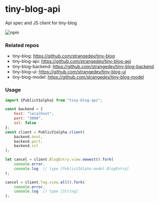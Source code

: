 # tiny-blog-api

Api spec and JS client for tiny-blog

![npm](https://img.shields.io/npm/v/tiny-blog-api.svg)

### Related repos

 - tiny-blog: https://github.com/strangedev/tiny-blog 
 - tiny-blog-api: https://github.com/strangedev/tiny-blog-api
 - tiny-blog-backend: https://github.com/strangedev/tiny-blog-backend
 - tiny-blog-ui: https://github.com/strangedev/tiny-blog-ui
 - tiny-blog-model: https://github.com/strangedev/tiny-blog-model

### Usage

```javascript
import {PublicV1alpha} from "tiny-blog-api";

const backend = {
    host: "localhost",
    port: "3000",
    ssl: false
};
const client = PublicV1alpha.client(
    backend.host,
    backend.port,
    backend.ssl
);

let cancel = client.BlogEntry.view.newest().fork(
    console.error,
    console.log  // type [PublicV1Alpha.model.BlogEntry]
);

cancel = client.Tag.view.all().fork(
    console.error,
    console.log  // type [String]
);
```
